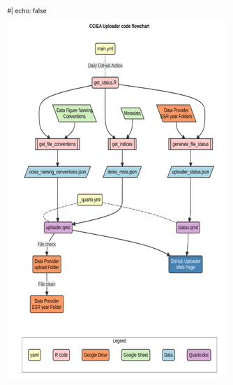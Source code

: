 

#| echo: false
<style>
:root{
--mermaid-label-fg-color: #000;
--mermaid-fg-color--lightest: #fff;
--mermaid-fg-color--lighter: #fff;
}
</style>

<img src="code_flow_files/figure-commonmark/mermaid-figure-1.png"
style="width:7in;height:8.55in" />

